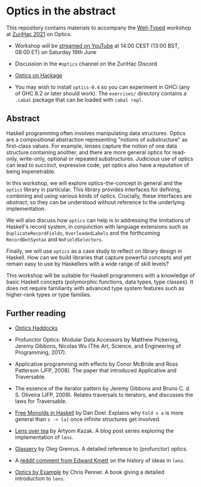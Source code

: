 # Optics in the abstract

This repository contains materials to accompany the [Well-Typed](https://well-typed.com/)
workshop at [ZuriHac 2021](https://zfoh.ch/zurihac2021/) on Optics.

 * Workshop will be [streamed on YouTube](https://www.youtube.com/watch?v=AGjTAurqQoY)
   at 14:00 CEST (13:00 BST, 08:00 ET) on Saturday 19th June

 * Discussion in the `#optics` channel on the ZuriHac Discord

 * [Optics on Hackage](https://hackage.haskell.org/package/optics)

 * You may wish to install `optics-0.4` so you can experiment in GHCi (any of
   GHC 8.2 or later should work). The `exercises/` directory contains a `.cabal`
   package that can be loaded with `cabal repl`.


## Abstract

Haskell programming often involves manipulating data structures.  Optics are a
compositional abstraction representing "notions of substructure" as first-class
values.  For example, lenses capture the notion of one data structure containing
another, and there are more general optics for read-only, write-only, optional
or repeated substructures.  Judicious use of optics can lead to succinct,
expressive code, yet optics also have a reputation of being impenetrable.

In this workshop, we will explore optics-the-concept in general and the `optics`
library in particular.  This library provides interfaces for defining, combining
and using various kinds of optics.  Crucially, these interfaces are *abstract*,
so they can be understood without reference to the underlying implementation.

We will also discuss how `optics` can help is in addressing the limitations of
Haskell's record system, in conjunction with language extensions such as
`DuplicateRecordFields`, `OverloadedLabels` and the forthcoming
`RecordDotSyntax` and `NoFieldSelectors`.

Finally, we will use `optics` as a case study to reflect on library design in
Haskell.  How can we build libraries that capture powerful concepts and yet
remain easy to use by Haskellers with a wide range of skill levels?

This workshop will be suitable for Haskell programmers with a knowledge of basic
Haskell concepts (polymorphic functions, data types, type classes).  It does not
require familiarity with advanced type system features such as higher-rank types
or type families.


## Further reading

 * [Optics Haddocks](https://hackage.haskell.org/package/optics-0.4/docs/Optics.html)

 * Profunctor Optics: Modular Data Accessors by Matthew Pickering, Jeremy
   Gibbons, Nicolas Wu (The Art, Science, and Engineering of Programming, 2017).

 * Applicative programming with effects by Conor McBride and Ross Patterson
   (JFP, 2008). The paper that introduced Applicative and Traversable.

 * The essence of the iterator pattern by Jeremy Gibbons and Bruno
   C. d. S. Oliveira (JFP, 2009). Relates traversals to iterators, and discusses
   the laws for Traversable.

 * [Free Monoids in Haskell](http://comonad.com/reader/2015/free-monoids-in-haskell/)
   by Dan Doel.  Explains why `Fold s a` is more general than `s -> [a]` once
   infinite structures get involved.

 * [Lens over tea](https://artyom.me/lens-over-tea-1) by Artyom Kazak.  A blog
   post series exploring the implementation of `lens`.

 * [Glassery](http://oleg.fi/gists/posts/2017-04-18-glassery.html) by Oleg
   Grenrus.  A detailed reference to (profunctor) optics.

* A [reddit comment from Edward Kmett](https://www.reddit.com/r/haskell/comments/1o1z8x/simon_peyton_jones_on_lenses_at_the_haskell/ccoe67d/)
   on the history of ideas in `lens`.

 * [Optics by Example](https://leanpub.com/optics-by-example) by Chris Penner.
   A book giving a detailed introduction to `lens`.
